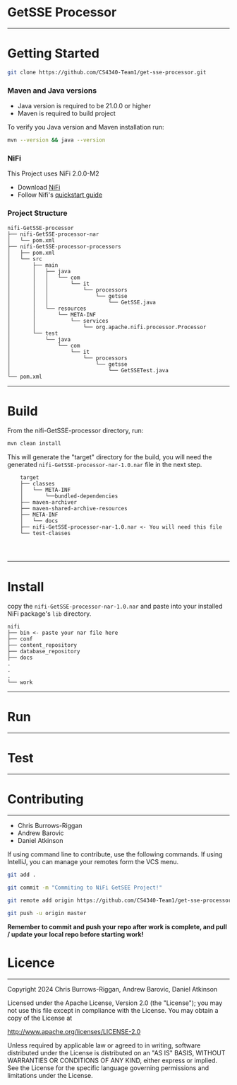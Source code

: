 # GetSSE Processor

-----


# Getting Started

```bash
git clone https://github.com/CS4340-Team1/get-sse-processor.git
```

### Maven and Java versions

- Java version is required to be 21.0.0 or higher
- Maven is required to build project

To verify you Java version and Maven installation run:

 ```bash
 mvn --version && java --version
 ```

### NiFi

This Project uses NiFi 2.0.0-M2

- Download [NiFi](https://dlcdn.apache.org/nifi/2.0.0-M2/nifi-2.0.0-M2-bin.zip)
- Follow Nifi's [quickstart guide](https://nifi.apache.org/docs/nifi-docs/html/getting-started.html)

### Project Structure

```.
nifi-GetSSE-processor
├── nifi-GetSSE-processor-nar
│   └── pom.xml
├── nifi-GetSSE-processor-processors
│   ├── pom.xml
│   └── src
│       ├── main
│       │   ├── java
│       │   │   └── com
│       │   │       └── it
│       │   │           └── processors
│       │   │               └── getsse
│       │   │                   └── GetSSE.java
│       │   └── resources
│       │       └── META-INF
│       │           └── services
│       │               └── org.apache.nifi.processor.Processor
│       └── test
│           └── java
│               └── com
│                   └── it
│                       └── processors
│                           └── getsse
│                               └── GetSSETest.java
└── pom.xml
```

-----

# Build

From the nifi-GetSSE-processor directory, run:

```bash
mvn clean install
```
This will generate the "target" directory for the build, you will need the generated `nifi-GetSSE-processor-nar-1.0.nar`
file in the next step.

```properties
    target
    ├── classes
    │   └── META-INF
    │       └──bundled-dependencies
    ├── maven-archiver
    ├── maven-shared-archive-resources
    ├── META-INF
    │   └── docs
    ├── nifi-GetSSE-processor-nar-1.0.nar <- You will need this file
    └── test-classes




```

-----

# Install

copy the `nifi-GetSSE-processor-nar-1.0.nar` and paste into your installed NiFi package's `lib` directory.

```
nifi
├── bin <- paste your nar file here
├── conf
├── content_repository
├── database_repository
├── docs
.
.
.
└── work

```

-----

# Run

-----

# Test

-----

# Contributing

-----

- Chris Burrows-Riggan
- Andrew Barovic
- Daniel Atkinson

If using command line to contribute, use the following commands. If using IntelliJ, you can manage your remotes form the VCS menu.

```bash
git add .

git commit -m "Commiting to NiFi GetSEE Project!"

git remote add origin https://github.com/CS4340-Team1/get-sse-processor.git

git push -u origin master
```

**Remember to commit and push your repo after work is complete, and pull / update your local repo before starting work!**

# Licence

-----

Copyright 2024 Chris Burrows-Riggan, Andrew Barovic, Daniel Atkinson

Licensed under the Apache License, Version 2.0 (the "License"); you may not use this file except in compliance with the 
License. You may obtain a copy of the License at

http://www.apache.org/licenses/LICENSE-2.0

Unless required by applicable law or agreed to in writing, software distributed under the License is distributed on an 
"AS IS" BASIS, WITHOUT WARRANTIES OR CONDITIONS OF ANY KIND, either express or implied. See the License for the 
specific language governing permissions and limitations under the License.